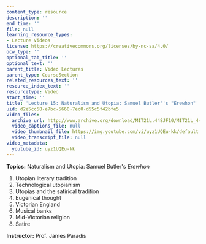 ```yaml
---
content_type: resource
description: ''
end_time: ''
file: null
learning_resource_types:
- Lecture Videos
license: https://creativecommons.org/licenses/by-nc-sa/4.0/
ocw_type: ''
optional_tab_title: ''
optional_text: ''
parent_title: Video Lectures
parent_type: CourseSection
related_resources_text: ''
resource_index_text: ''
resourcetype: Video
start_time: ''
title: 'Lecture 15: Naturalism and Utopia: Samuel Butler''s "Erewhon"'
uid: d2e5cc58-e7bc-5660-7ec0-d55c5f42bfe5
video_files:
  archive_url: http://www.archive.org/download/MIT21L.448JF10/MIT21L_448JF10_lec15_300k.mp4
  video_captions_file: null
  video_thumbnail_file: https://img.youtube.com/vi/uyz1UQEu-kk/default.jpg
  video_transcript_file: null
video_metadata:
  youtube_id: uyz1UQEu-kk
---
```


**Topics:** Naturalism and Utopia: Samuel Butler's _Erewhon_

1.  Utopian literary tradition
2.  Technological utopianism
3.  Utopias and the satirical tradition
4.  Eugenical thought
5.  Victorian England
6.  Musical banks
7.  Mid-Victorian religion
8.  Satire

**Instructor:** Prof. James Paradis

